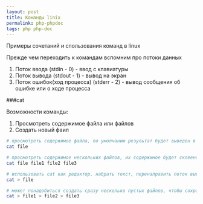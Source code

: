 ```yaml
---
layout: post 
title: Команды linix
permalink: php-phpdoc
tags: php php-doc
--- 
```


Примеры сочетаний и спользования команд в linux

Прежде чем переходить к командам вспомним про потоки данных
1. Поток ввода (stdin - 0) - ввод с клавиатуры
2. Поток вывода (stdout - 1) - вывод на экран
3. Поток ошибок(ход процесса) (stderr - 2) - вывод сообщения об ошибке или о ходе процесса

###cat

Возможности команды:
1. Просмотреть содержимое файла или файлов
2. Создать новый фаил


~~~bash
# просмотреть содержимое файла, по умолчанию результат будет выведен в терминал
cat file

# просмотреть содержимое нескольких файлов, их содержимое будет склеено и выведено на экран
cat file file1 file2 file3

# использовать cat как редактор, набрать текст, перенаправить поток вывода в фаил, по завершении набора нажать ctrl+d
cat > file

# может понадобиться создать сразу несколько пустых файлов, чтобы сохранить нажать ctrl+d
cat > file1 > file2 > file3

~~~


